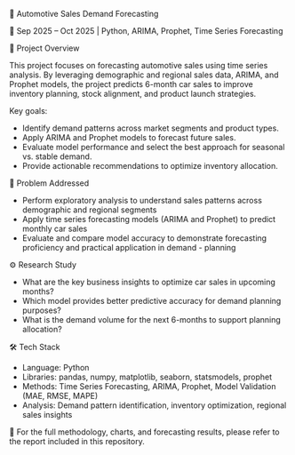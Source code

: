 🚗 Automotive Sales Demand Forecasting

📍 Sep 2025 – Oct 2025 | Python, ARIMA, Prophet, Time Series Forecasting

📘 Project Overview

This project focuses on forecasting automotive sales using time series analysis.
By leveraging demographic and regional sales data, ARIMA, and Prophet models, the project predicts 6-month car sales to improve inventory planning, stock alignment, and product launch strategies.

Key goals:
- Identify demand patterns across market segments and product types.
- Apply ARIMA and Prophet models to forecast future sales.
- Evaluate model performance and select the best approach for seasonal vs. stable demand.
- Provide actionable recommendations to optimize inventory allocation.

🎯 Problem Addressed
- Perform exploratory analysis to understand sales patterns across demographic and regional segments
- Apply time series forecasting models (ARIMA and Prophet) to predict monthly car sales
- Evaluate and compare model accuracy to demonstrate forecasting proficiency and practical application in demand - planning

⚙️ Research Study
- What are the key business insights to optimize car sales in upcoming months?
- Which model provides better predictive accuracy for demand planning purposes?
- What is the demand volume for the next 6-months to support planning allocation?

🛠️ Tech Stack
- Language: Python
- Libraries: pandas, numpy, matplotlib, seaborn, statsmodels, prophet
- Methods: Time Series Forecasting, ARIMA, Prophet, Model Validation (MAE, RMSE, MAPE)
- Analysis: Demand pattern identification, inventory optimization, regional sales insights

🧭 For the full methodology, charts, and forecasting results, please refer to the report included in this repository.
